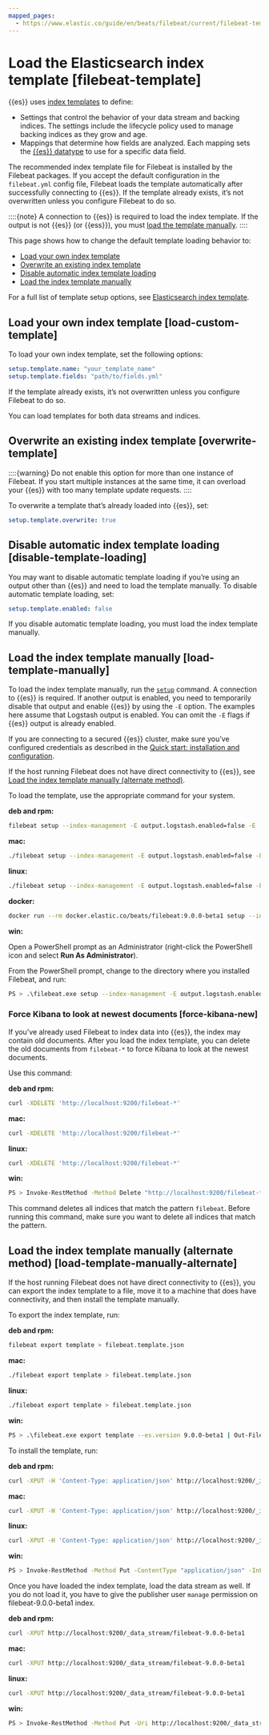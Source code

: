 ```yaml
---
mapped_pages:
  - https://www.elastic.co/guide/en/beats/filebeat/current/filebeat-template.html
---
```


# Load the Elasticsearch index template [filebeat-template]

{{es}} uses [index templates](docs-content://manage-data/data-store/templates.md) to define:

* Settings that control the behavior of your data stream and backing indices. The settings include the lifecycle policy used to manage backing indices as they grow and age.
* Mappings that determine how fields are analyzed. Each mapping sets the [{{es}} datatype](elasticsearch://docs/reference/elasticsearch/mapping-reference/field-data-types.md) to use for a specific data field.

The recommended index template file for Filebeat is installed by the Filebeat packages. If you accept the default configuration in the `filebeat.yml` config file, Filebeat loads the template automatically after successfully connecting to {{es}}. If the template already exists, it’s not overwritten unless you configure Filebeat to do so.

::::{note}
A connection to {{es}} is required to load the index template. If the output is not {{es}} (or {{ess}}), you must [load the template manually](#load-template-manually).
::::


This page shows how to change the default template loading behavior to:

* [Load your own index template](#load-custom-template)
* [Overwrite an existing index template](#overwrite-template)
* [Disable automatic index template loading](#disable-template-loading)
* [Load the index template manually](#load-template-manually)

For a full list of template setup options, see [Elasticsearch index template](/reference/filebeat/configuration-template.md).


## Load your own index template [load-custom-template]

To load your own index template, set the following options:

```yaml
setup.template.name: "your_template_name"
setup.template.fields: "path/to/fields.yml"
```

If the template already exists, it’s not overwritten unless you configure Filebeat to do so.

You can load templates for both data streams and indices.


## Overwrite an existing index template [overwrite-template]

::::{warning}
Do not enable this option for more than one instance of Filebeat. If you start multiple instances at the same time, it can overload your {{es}} with too many template update requests.
::::


To overwrite a template that’s already loaded into {{es}}, set:

```yaml
setup.template.overwrite: true
```


## Disable automatic index template loading [disable-template-loading]

You may want to disable automatic template loading if you’re using an output other than {{es}} and need to load the template manually. To disable automatic template loading, set:

```yaml
setup.template.enabled: false
```

If you disable automatic template loading, you must load the index template manually.


## Load the index template manually [load-template-manually]

To load the index template manually, run the [`setup`](/reference/filebeat/command-line-options.md#setup-command) command. A connection to {{es}} is required.  If another output is enabled, you need to temporarily disable that output and enable {{es}} by using the `-E` option. The examples here assume that Logstash output is enabled. You can omit the `-E` flags if {{es}} output is already enabled.

If you are connecting to a secured {{es}} cluster, make sure you’ve configured credentials as described in the [Quick start: installation and configuration](/reference/filebeat/filebeat-installation-configuration.md).

If the host running Filebeat does not have direct connectivity to {{es}}, see [Load the index template manually (alternate method)](#load-template-manually-alternate).

To load the template, use the appropriate command for your system.

**deb and rpm:**

```sh
filebeat setup --index-management -E output.logstash.enabled=false -E 'output.elasticsearch.hosts=["localhost:9200"]'
```

**mac:**

```sh
./filebeat setup --index-management -E output.logstash.enabled=false -E 'output.elasticsearch.hosts=["localhost:9200"]'
```

**linux:**

```sh
./filebeat setup --index-management -E output.logstash.enabled=false -E 'output.elasticsearch.hosts=["localhost:9200"]'
```

**docker:**

```sh
docker run --rm docker.elastic.co/beats/filebeat:9.0.0-beta1 setup --index-management -E output.logstash.enabled=false -E 'output.elasticsearch.hosts=["localhost:9200"]'
```

**win:**

Open a PowerShell prompt as an Administrator (right-click the PowerShell icon and select **Run As Administrator**).

From the PowerShell prompt, change to the directory where you installed Filebeat, and run:

```sh
PS > .\filebeat.exe setup --index-management -E output.logstash.enabled=false -E 'output.elasticsearch.hosts=["localhost:9200"]'
```


### Force Kibana to look at newest documents [force-kibana-new]

If you’ve already used Filebeat to index data into {{es}}, the index may contain old documents. After you load the index template, you can delete the old documents from `filebeat-*` to force Kibana to look at the newest documents.

Use this command:

**deb and rpm:**

```sh
curl -XDELETE 'http://localhost:9200/filebeat-*'
```

**mac:**

```sh
curl -XDELETE 'http://localhost:9200/filebeat-*'
```

**linux:**

```sh
curl -XDELETE 'http://localhost:9200/filebeat-*'
```

**win:**

```sh
PS > Invoke-RestMethod -Method Delete "http://localhost:9200/filebeat-*"
```

This command deletes all indices that match the pattern `filebeat`. Before running this command, make sure you want to delete all indices that match the pattern.


## Load the index template manually (alternate method) [load-template-manually-alternate]

If the host running Filebeat does not have direct connectivity to {{es}}, you can export the index template to a file, move it to a machine that does have connectivity, and then install the template manually.

To export the index template, run:

**deb and rpm:**

```sh
filebeat export template > filebeat.template.json
```

**mac:**

```sh
./filebeat export template > filebeat.template.json
```

**linux:**

```sh
./filebeat export template > filebeat.template.json
```

**win:**

```sh
PS > .\filebeat.exe export template --es.version 9.0.0-beta1 | Out-File -Encoding UTF8 filebeat.template.json
```

To install the template, run:

**deb and rpm:**

```sh
curl -XPUT -H 'Content-Type: application/json' http://localhost:9200/_index_template/filebeat-9.0.0-beta1 -d@filebeat.template.json
```

**mac:**

```sh
curl -XPUT -H 'Content-Type: application/json' http://localhost:9200/_index_template/filebeat-9.0.0-beta1 -d@filebeat.template.json
```

**linux:**

```sh
curl -XPUT -H 'Content-Type: application/json' http://localhost:9200/_index_template/filebeat-9.0.0-beta1 -d@filebeat.template.json
```

**win:**

```sh
PS > Invoke-RestMethod -Method Put -ContentType "application/json" -InFile filebeat.template.json -Uri http://localhost:9200/_index_template/filebeat-9.0.0-beta1
```

Once you have loaded the index template, load the data stream as well. If you do not load it, you have to give the publisher user `manage` permission on filebeat-9.0.0-beta1 index.

**deb and rpm:**

```sh
curl -XPUT http://localhost:9200/_data_stream/filebeat-9.0.0-beta1
```

**mac:**

```sh
curl -XPUT http://localhost:9200/_data_stream/filebeat-9.0.0-beta1
```

**linux:**

```sh
curl -XPUT http://localhost:9200/_data_stream/filebeat-9.0.0-beta1
```

**win:**

```sh
PS > Invoke-RestMethod -Method Put -Uri http://localhost:9200/_data_stream/filebeat-9.0.0-beta1
```


